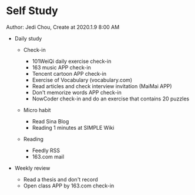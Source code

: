 # Self Study

Author: Jedi Chou, Create at 2020.1.9 8:00 AM

* Daily study
  * Check-in
    * 101WeiQi daily exercise check-in
    * 163 music APP check-in
    * Tencent cartoon APP check-in
    * Exercise of Vocabulary (vocabulary.com)
    * Read articles and check interview invitation (MaiMai APP)
    * Don't memorize words APP check-in
    * NowCoder check-in and do an exercise that contains 20 puzzles

  * Micro habit
    * Read Sina Blog
    * Reading 1 minutes at SIMPLE Wiki

  * Reading
    * Feedly RSS
    * 163.com mail

* Weekly review
  * Read a thesis and don't record
  * Open class APP by 163.com check-in
